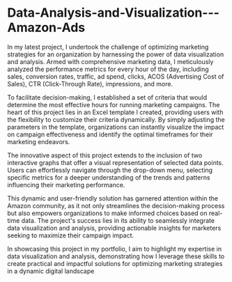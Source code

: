 # Data-Analysis-and-Visualization---Amazon-Ads
In my latest project, I undertook the challenge of optimizing marketing strategies for an organization by harnessing the power of data visualization and analysis. Armed with comprehensive marketing data, I meticulously analyzed the performance metrics for every hour of the day, including sales, conversion rates, traffic, ad spend, clicks, ACOS (Advertising Cost of Sales), CTR (Click-Through Rate), impressions, and more.

To facilitate decision-making, I established a set of criteria that would determine the most effective hours for running marketing campaigns. The heart of this project lies in an Excel template I created, providing users with the flexibility to customize their criteria dynamically. By simply adjusting the parameters in the template, organizations can instantly visualize the impact on campaign effectiveness and identify the optimal timeframes for their marketing endeavors.

The innovative aspect of this project extends to the inclusion of two interactive graphs that offer a visual representation of selected data points. Users can effortlessly navigate through the drop-down menu, selecting specific metrics for a deeper understanding of the trends and patterns influencing their marketing performance.

This dynamic and user-friendly solution has garnered attention within the Amazon community, as it not only streamlines the decision-making process but also empowers organizations to make informed choices based on real-time data. The project's success lies in its ability to seamlessly integrate data visualization and analysis, providing actionable insights for marketers seeking to maximize their campaign impact.

In showcasing this project in my portfolio, I aim to highlight my expertise in data visualization and analysis, demonstrating how I leverage these skills to create practical and impactful solutions for optimizing marketing strategies in a dynamic digital landscape
